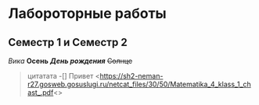 # Лабороторные работы 
## Семестр 1 и Семестр 2
*Вика*
**Осень**
***День рождения***
~~Солнце~~
> цитатата
-[] Привет
<https://sh2-neman-r27.gosweb.gosuslugi.ru/netcat_files/30/50/Matematika_4_klass_1_chast_.pdf<>

